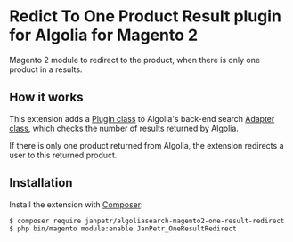 # Redict To One Product Result plugin for Algolia for Magento 2

Magento 2 module to redirect to the product, when there is only one product in a results.

## How it works

This extension adds a [Plugin class](https://github.com/JanPetr/one-result-redirect/blob/master/Plugin/RedirectOnOneResultPlugin.php) to Algolia's back-end search [Adapter class](https://github.com/algolia/algoliasearch-magento-2/blob/master/Adapter/Algolia.php), which checks the number of results returned by Algolia. 

If there is only one product returned from Algolia, the extension redirects a user to this returned product.

## Installation

Install the extension with [Composer](https://getcomposer.org/):

```sh
$ composer require janpetr/algoliasearch-magento2-one-result-redirect
$ php bin/magento module:enable JanPetr_OneResultRedirect
```
